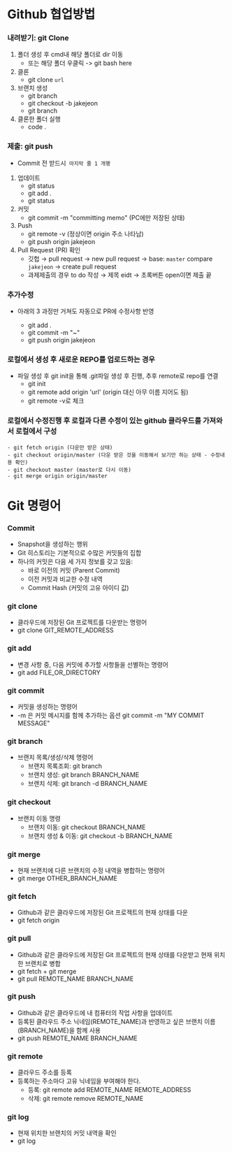 # Github 협업방법

### 내려받기: git Clone

1. 폴더 생성 후 cmd내 해당 폴더로 dir 이동
    - 또는 해당 폴더 우클릭 -> git bash here
2. 클론
    - git clone `url`
3. 브랜치 생성
    - git branch
    - git checkout -b jakejeon
    - git branch
4. 클론한 폴더 실행
    - code .

### 제출: git push

- Commit 전 받드시` 마지막 줄 1 개행`

1. 업데이트
    - git status
    - git add .
    - git status
2. 커밋
    - git commit -m "committing memo" (PC에만 저장된 상태)
3. Push
    - git remote -v (정상이면 origin 주소 나타남)
    - git push origin jakejeon
4. Pull Request (PR) 확인
    - 깃헙 → pull request → new pull request → base: `master` compare `jakejeon` → create pull request
    - 과제제출의 경우 to do 작성 → 제목 eidt → 초록버튼 open이면 제출 끝

### 추가수정

- 아래의 3 과정만 거쳐도 자동으로 PR에 수정사항 반영

    - git add .
    - git commit -m "~"
    - git push origin jakejeon

### 로컬에서 생성 후 새로운 REPO를 업로드하는 경우

- 파일 생성 후 git init을 통해 .git파일 생성 후 진행, 추후 remote로 repo를 연결
    - git init
    - git remote add origin 'url' (origin 대신 아무 이름 지어도 됨)
    - git remote -v로 체크


### 로컬에서 수정진행 후 로컬과 다른 수정이 있는 github 클라우드를 가져와서 로컬에서 구성

    - git fetch origin (다운만 받은 상태)
    - git checkout origin/master (다운 받은 것을 이동해서 보기만 하는 상태 - 수정내용 확인)
    - git checkout master (master로 다시 이동)
    - git merge origin origin/master


# Git 명령어

### Commit

- Snapshot을 생성하는 행위
- Git 히스토리는 기본적으로 수많은 커밋들의 집합
- 하나의 커밋은 다음 세 가지 정보를 갖고 있음:
  - 바로 이전의 커밋 (Parent Commit)
  - 이전 커밋과 비교한 수정 내역
  - Commit Hash (커밋의 고유 아이디 값)
  
### git clone
- 클라우드에 저장된 Git 프로젝트를 다운받는 명령어
- git clone GIT_REMOTE_ADDRESS

### git add
- 변경 사항 중, 다음 커밋에 추가할 사항들을 선별하는 명령어
- git add FILE_OR_DIRECTORY

### git commit
- 커밋을 생성하는 명령어
- -m 은 커밋 메시지를 함께 추가하는 옵션
git commit -m "MY COMMIT MESSAGE"

### git branch
- 브랜치 목록/생성/삭제 명령어
  - 브랜치 목록조회: git branch
  - 브랜치 생성: git branch BRANCH_NAME
  - 브랜치 삭제: git branch -d BRANCH_NAME

### git checkout
- 브랜치 이동 명령
  - 브랜치 이동: git checkout BRANCH_NAME
  - 브랜치 생성 & 이동: git checkout -b BRANCH_NAME

### git merge
- 현재 브랜치에 다른 브랜치의 수정 내역을 병합하는 명령어
- git merge OTHER_BRANCH_NAME

### git fetch
- Github과 같은 클라우드에 저장된 Git 프로젝트의 현재 상태를 다운
- git fetch origin

### git pull
- Github과 같은 클라우드에 저장된 Git 프로젝트의 현재 상태를 다운받고 현재 위치한 브랜치로 병합
- git fetch + git merge
- git pull REMOTE_NAME BRANCH_NAME

### git push
- Github과 같은 클라우드에 내 컴퓨터의 작업 사항을 업데이트
- 등록된 클라우드 주소 닉네임(REMOTE_NAME)과 반영하고 싶은 브랜치 이름(BRANCH_NAME)을 함께 사용
- git push REMOTE_NAME BRANCH_NAME
‌
### git remote
- 클라우드 주소를 등록
- 등록하는 주소마다 고유 닉네임을 부여해야 한다.
  - 등록: git remote add REMOTE_NAME REMOTE_ADDRESS
  - 삭제: git remote remove REMOTE_NAME

### git log
- 현재 위치한 브랜치의 커밋 내역을 확인
- git log
‌
